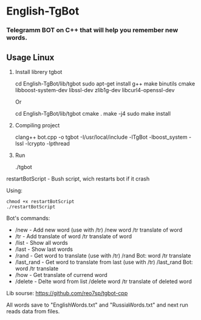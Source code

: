 # English-TgBot
### Telegramm BOT on C++ that will help you remember new words.

## Usage Linux

1) Install librery tgbot

	cd English-TgBot/lib/tgbot
	sudo apt-get install g++ make binutils cmake libboost-system-dev libssl-dev zlib1g-dev libcurl4-openssl-dev

	Or

	cd English-TgBot/lib/tgbot
	cmake .
	make -j4
	sudo make install
	
2) Compiling project

    clang++ bot.cpp -o tgbot -I/usr/local/include -lTgBot -lboost_system -lssl -lcrypto -lpthread

3) Run
    
    ./tgbot

restartBotScript - Bush script, wich restarts bot if it crash

Using:

	chmod +x restartBotScript
	./restartBotScript
 
Bot's commands:

* /new - Add new word (use with /tr)
	/new word
	/tr translate of word
* /tr - Add translate of word
	/tr translate of word
* /list - Show all words
* /last - Show last words
* /rand - Get word to translate (use with /tr)
	/rand
	Bot: word
	/tr translate
* /last_rand - Get word to translate from last (use with /tr)
	/last_rand
	Bot: word
	/tr translate
* /how - Get translate of currend word
* /delete - Delte  word from list
	/delete word
	/tr translate of deleted word 

Lib sourse: https://github.com/reo7sp/tgbot-cpp 

All words save to "EnglishWords.txt" and "RussiaWords.txt" and next run reads data from files.
